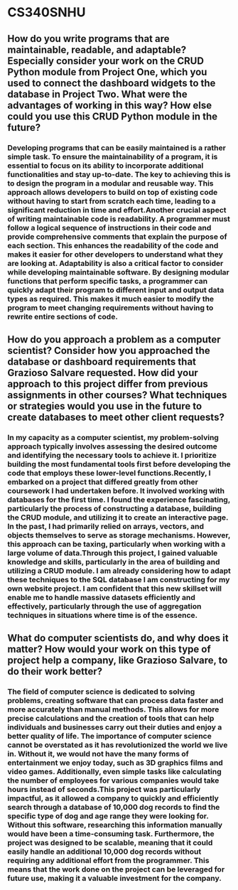 # CS340SNHU
## How do you write programs that are maintainable, readable, and adaptable? Especially consider your work on the CRUD Python module from Project One, which you used to connect the dashboard widgets to the database in Project Two. What were the advantages of working in this way? How else could you use this CRUD Python module in the future?
### Developing programs that can be easily maintained is a rather simple task. To ensure the maintainability of a program, it is essential to focus on its ability to incorporate additional functionalities and stay up-to-date. The key to achieving this is to design the program in a modular and reusable way. This approach allows developers to build on top of existing code without having to start from scratch each time, leading to a significant reduction in time and effort.Another crucial aspect of writing maintainable code is readability. A programmer must follow a logical sequence of instructions in their code and provide comprehensive comments that explain the purpose of each section. This enhances the readability of the code and makes it easier for other developers to understand what they are looking at. Adaptability is also a critical factor to consider while developing maintainable software. By designing modular functions that perform specific tasks, a programmer can quickly adapt their program to different input and output data types as required. This makes it much easier to modify the program to meet changing requirements without having to rewrite entire sections of code.




## How do you approach a problem as a computer scientist? Consider how you approached the database or dashboard requirements that Grazioso Salvare requested. How did your approach to this project differ from previous assignments in other courses? What techniques or strategies would you use in the future to create databases to meet other client requests?

### In my capacity as a computer scientist, my problem-solving approach typically involves assessing the desired outcome and identifying the necessary tools to achieve it. I prioritize building the most fundamental tools first before developing the code that employs these lower-level functions.Recently, I embarked on a project that differed greatly from other coursework I had undertaken before. It involved working with databases for the first time. I found the experience fascinating, particularly the process of constructing a database, building the CRUD module, and utilizing it to create an interactive page. In the past, I had primarily relied on arrays, vectors, and objects themselves to serve as storage mechanisms. However, this approach can be taxing, particularly when working with a large volume of data.Through this project, I gained valuable knowledge and skills, particularly in the area of building and utilizing a CRUD module. I am already considering how to adapt these techniques to the SQL database I am constructing for my own website project. I am confident that this new skillset will enable me to handle massive datasets efficiently and effectively, particularly through the use of aggregation techniques in situations where time is of the essence.



## What do computer scientists do, and why does it matter? How would your work on this type of project help a company, like Grazioso Salvare, to do their work better?

### The field of computer science is dedicated to solving problems, creating software that can process data faster and more accurately than manual methods. This allows for more precise calculations and the creation of tools that can help individuals and businesses carry out their duties and enjoy a better quality of life. The importance of computer science cannot be overstated as it has revolutionized the world we live in. Without it, we would not have the many forms of entertainment we enjoy today, such as 3D graphics films and video games. Additionally, even simple tasks like calculating the number of employees for various companies would take hours instead of seconds.This project was particularly impactful, as it allowed a company to quickly and efficiently search through a database of 10,000 dog records to find the specific type of dog and age range they were looking for. Without this software, researching this information manually would have been a time-consuming task. Furthermore, the project was designed to be scalable, meaning that it could easily handle an additional 10,000 dog records without requiring any additional effort from the programmer. This means that the work done on the project can be leveraged for future use, making it a valuable investment for the company.
